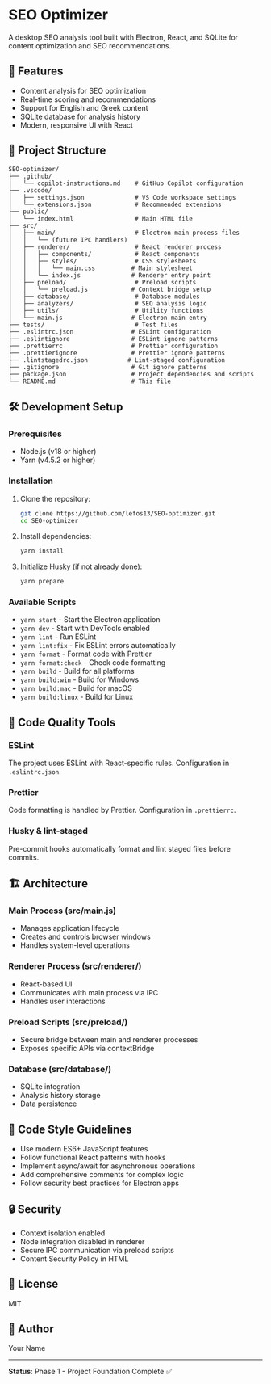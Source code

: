 # SEO Optimizer

A desktop SEO analysis tool built with Electron, React, and SQLite for content optimization and SEO recommendations.

## 🚀 Features

- Content analysis for SEO optimization
- Real-time scoring and recommendations
- Support for English and Greek content
- SQLite database for analysis history
- Modern, responsive UI with React

## 📁 Project Structure

```
SEO-optimizer/
├── .github/
│   └── copilot-instructions.md    # GitHub Copilot configuration
├── .vscode/
│   ├── settings.json              # VS Code workspace settings
│   └── extensions.json            # Recommended extensions
├── public/
│   └── index.html                 # Main HTML file
├── src/
│   ├── main/                      # Electron main process files
│   │   └── (future IPC handlers)
│   ├── renderer/                  # React renderer process
│   │   ├── components/            # React components
│   │   ├── styles/                # CSS stylesheets
│   │   │   └── main.css          # Main stylesheet
│   │   └── index.js              # Renderer entry point
│   ├── preload/                   # Preload scripts
│   │   └── preload.js            # Context bridge setup
│   ├── database/                  # Database modules
│   ├── analyzers/                 # SEO analysis logic
│   ├── utils/                     # Utility functions
│   └── main.js                   # Electron main entry
├── tests/                         # Test files
├── .eslintrc.json                # ESLint configuration
├── .eslintignore                 # ESLint ignore patterns
├── .prettierrc                   # Prettier configuration
├── .prettierignore               # Prettier ignore patterns
├── .lintstagedrc.json           # Lint-staged configuration
├── .gitignore                    # Git ignore patterns
├── package.json                  # Project dependencies and scripts
└── README.md                     # This file
```

## 🛠️ Development Setup

### Prerequisites

- Node.js (v18 or higher)
- Yarn (v4.5.2 or higher)

### Installation

1. Clone the repository:

   ```bash
   git clone https://github.com/lefos13/SEO-optimizer.git
   cd SEO-optimizer
   ```

2. Install dependencies:

   ```bash
   yarn install
   ```

3. Initialize Husky (if not already done):
   ```bash
   yarn prepare
   ```

### Available Scripts

- `yarn start` - Start the Electron application
- `yarn dev` - Start with DevTools enabled
- `yarn lint` - Run ESLint
- `yarn lint:fix` - Fix ESLint errors automatically
- `yarn format` - Format code with Prettier
- `yarn format:check` - Check code formatting
- `yarn build` - Build for all platforms
- `yarn build:win` - Build for Windows
- `yarn build:mac` - Build for macOS
- `yarn build:linux` - Build for Linux

## 🧰 Code Quality Tools

### ESLint

The project uses ESLint with React-specific rules. Configuration in `.eslintrc.json`.

### Prettier

Code formatting is handled by Prettier. Configuration in `.prettierrc`.

### Husky & lint-staged

Pre-commit hooks automatically format and lint staged files before commits.

## 🏗️ Architecture

### Main Process (src/main.js)

- Manages application lifecycle
- Creates and controls browser windows
- Handles system-level operations

### Renderer Process (src/renderer/)

- React-based UI
- Communicates with main process via IPC
- Handles user interactions

### Preload Scripts (src/preload/)

- Secure bridge between main and renderer processes
- Exposes specific APIs via contextBridge

### Database (src/database/)

- SQLite integration
- Analysis history storage
- Data persistence

## 📝 Code Style Guidelines

- Use modern ES6+ JavaScript features
- Follow functional React patterns with hooks
- Implement async/await for asynchronous operations
- Add comprehensive comments for complex logic
- Follow security best practices for Electron apps

## 🔒 Security

- Context isolation enabled
- Node integration disabled in renderer
- Secure IPC communication via preload scripts
- Content Security Policy in HTML

## 📄 License

MIT

## 👤 Author

Your Name

---

**Status**: Phase 1 - Project Foundation Complete ✅
